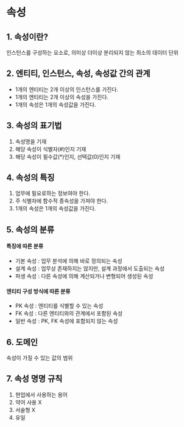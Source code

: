 # 속성
## 1. 속성이란?
인스턴스를 구성하는 요소로, 의미상 더이상 분리되지 않는 최소의 데이터 단위

## 2. 엔티티, 인스턴스, 속성, 속성값 간의 관계
- 1개의 엔티티는 2개 이상의 인스턴스를 가진다.
- 1개의 엔티티는 2개 이상의 속성을 가진다.
- 1개의 속성은 1개의 속성값을 가진다.

## 3. 속성의 표기법
1. 속성명을 기재
2. 해당 속성이 식별자(#)인지 기재
3. 해당 속성이 필수값(*)인지, 선택값(0)인지 기재

## 4. 속성의 특징
1. 업무에 필요로하는 정보여야 한다.
2. 주 식별자에 함수적 종속성을 가져야 한다.
3. 1개의 속성은 1개의 속성값을 가진다.

## 5. 속성의 분류
#### 특징에 따른 분류
- 기본 속성 : 업무 분석에 의해 바로 정의되는 속성
- 설계 속성 : 업무상 존재하지는 않지만, 설계 과정에서 도출되는 속성
- 파생 속성 : 다른 속성에 의해 계산되거나 변형되어 생성된 속성

#### 엔티티 구성 방식에 따른 분류
- PK 속성 : 엔티티를 식별할 수 있는 속성
- FK 속성 : 다른 엔티티와의 관계에서 포함된 속성
- 일반 속성 : PK, FK 속성에 포함되지 않는 속성

## 6. 도메인
속성이 가질 수 있는 값의 범위

## 7. 속성 명명 규칙
1. 현업에서 사용하는 용어
2. 약어 사용 X
3. 서술형 X
4. 유일
